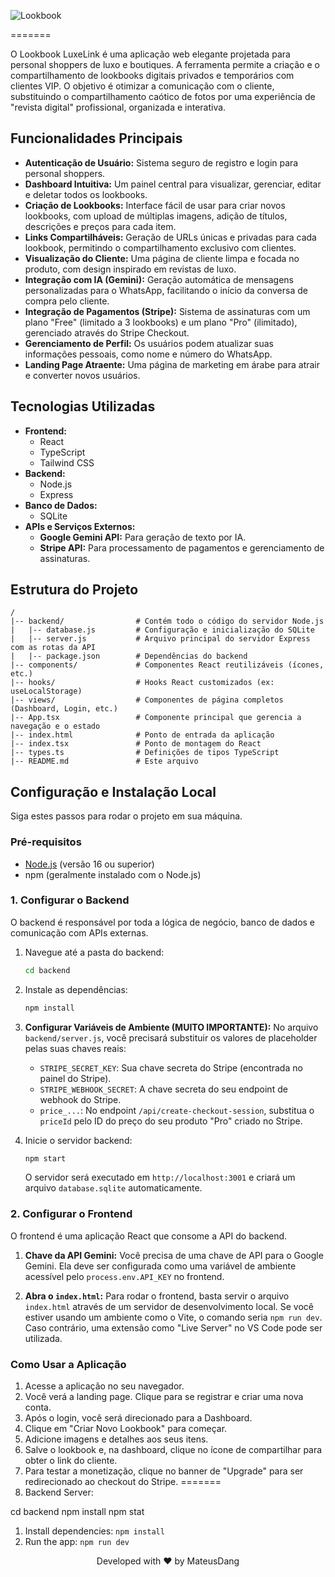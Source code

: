![Lookbook](https://i.imgur.com/vBvSfNo.png) 

=======

O Lookbook LuxeLink é uma aplicação web elegante projetada para personal shoppers de luxo e boutiques. A ferramenta permite a criação e o compartilhamento de lookbooks digitais privados e temporários com clientes VIP. O objetivo é otimizar a comunicação com o cliente, substituindo o compartilhamento caótico de fotos por uma experiência de "revista digital" profissional, organizada e interativa.

## Funcionalidades Principais

-   **Autenticação de Usuário:** Sistema seguro de registro e login para personal shoppers.
-   **Dashboard Intuitiva:** Um painel central para visualizar, gerenciar, editar e deletar todos os lookbooks.
-   **Criação de Lookbooks:** Interface fácil de usar para criar novos lookbooks, com upload de múltiplas imagens, adição de títulos, descrições e preços para cada item.
-   **Links Compartilháveis:** Geração de URLs únicas e privadas para cada lookbook, permitindo o compartilhamento exclusivo com clientes.
-   **Visualização do Cliente:** Uma página de cliente limpa e focada no produto, com design inspirado em revistas de luxo.
-   **Integração com IA (Gemini):** Geração automática de mensagens personalizadas para o WhatsApp, facilitando o início da conversa de compra pelo cliente.
-   **Integração de Pagamentos (Stripe):** Sistema de assinaturas com um plano "Free" (limitado a 3 lookbooks) e um plano "Pro" (ilimitado), gerenciado através do Stripe Checkout.
-   **Gerenciamento de Perfil:** Os usuários podem atualizar suas informações pessoais, como nome e número do WhatsApp.
-   **Landing Page Atraente:** Uma página de marketing em árabe para atrair e converter novos usuários.

## Tecnologias Utilizadas

-   **Frontend:**
    -   React
    -   TypeScript
    -   Tailwind CSS
-   **Backend:**
    -   Node.js
    -   Express
-   **Banco de Dados:**
    -   SQLite
-   **APIs e Serviços Externos:**
    -   **Google Gemini API:** Para geração de texto por IA.
    -   **Stripe API:** Para processamento de pagamentos e gerenciamento de assinaturas.

## Estrutura do Projeto

```
/
|-- backend/                # Contém todo o código do servidor Node.js
|   |-- database.js         # Configuração e inicialização do SQLite
|   |-- server.js           # Arquivo principal do servidor Express com as rotas da API
|   |-- package.json        # Dependências do backend
|-- components/             # Componentes React reutilizáveis (ícones, etc.)
|-- hooks/                  # Hooks React customizados (ex: useLocalStorage)
|-- views/                  # Componentes de página completos (Dashboard, Login, etc.)
|-- App.tsx                 # Componente principal que gerencia a navegação e o estado
|-- index.html              # Ponto de entrada da aplicação
|-- index.tsx               # Ponto de montagem do React
|-- types.ts                # Definições de tipos TypeScript
|-- README.md               # Este arquivo
```

## Configuração e Instalação Local

Siga estes passos para rodar o projeto em sua máquina.

### Pré-requisitos

-   [Node.js](https://nodejs.org/) (versão 16 ou superior)
-   npm (geralmente instalado com o Node.js)

### 1. Configurar o Backend

O backend é responsável por toda a lógica de negócio, banco de dados e comunicação com APIs externas.

1.  Navegue até a pasta do backend:
    ```sh
    cd backend
    ```

2.  Instale as dependências:
    ```sh
    npm install
    ```

3.  **Configurar Variáveis de Ambiente (MUITO IMPORTANTE):**
    No arquivo `backend/server.js`, você precisará substituir os valores de placeholder pelas suas chaves reais:
    -   `STRIPE_SECRET_KEY`: Sua chave secreta do Stripe (encontrada no painel do Stripe).
    -   `STRIPE_WEBHOOK_SECRET`: A chave secreta do seu endpoint de webhook do Stripe.
    -   `price_...`: No endpoint `/api/create-checkout-session`, substitua o `priceId` pelo ID do preço do seu produto "Pro" criado no Stripe.

4.  Inicie o servidor backend:
    ```sh
    npm start
    ```
    O servidor será executado em `http://localhost:3001` e criará um arquivo `database.sqlite` automaticamente.

### 2. Configurar o Frontend

O frontend é uma aplicação React que consome a API do backend.

1.  **Chave da API Gemini:**
    Você precisa de uma chave de API para o Google Gemini. Ela deve ser configurada como uma variável de ambiente acessível pelo `process.env.API_KEY` no frontend.

2.  **Abra o `index.html`:**
    Para rodar o frontend, basta servir o arquivo `index.html` através de um servidor de desenvolvimento local. Se você estiver usando um ambiente como o Vite, o comando seria `npm run dev`. Caso contrário, uma extensão como "Live Server" no VS Code pode ser utilizada.

### Como Usar a Aplicação

1.  Acesse a aplicação no seu navegador.
2.  Você verá a landing page. Clique para se registrar e criar uma nova conta.
3.  Após o login, você será direcionado para a Dashboard.
4.  Clique em "Criar Novo Lookbook" para começar.
5.  Adicione imagens e detalhes aos seus itens.
6.  Salve o lookbook e, na dashboard, clique no ícone de compartilhar para obter o link do cliente.
7.  Para testar a monetização, clique no banner de "Upgrade" para ser redirecionado ao checkout do Stripe.
=======
0. Backend Server:

cd backend
npm install
npm stat

1. Install dependencies:
   `npm install`
2. Run the app:
   `npm run dev`

<p align="center">
  Developed with ❤️ by MateusDang
</p>

